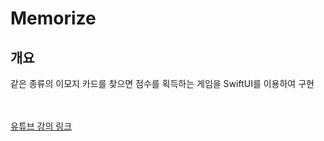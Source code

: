 # Memorize
## 개요
 같은 종류의 이모지 카드를 찾으면 점수를 획득하는 게임을 SwiftUI를 이용하여 구현
 
<br></br>
[유튜브 강의 링크](https://www.youtube.com/watch?v=bqu6BquVi2M&list=LL&index=2&t=11s)
